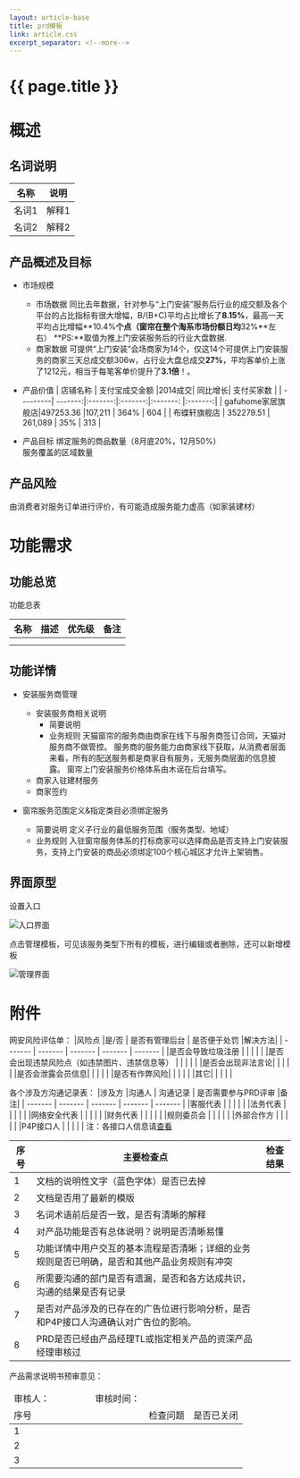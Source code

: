```yaml
---
layout: article-base
title: prd模板
link: article.css
excerpt_separator: <!--more-->
---
```

# {{ page.title }}

# 概述

## 名词说明
<!--more-->
| 名称        | 说明          | 
| ----------- | ------------- |
| 名词1       | 解释1         | 
| 名词2       | 解释2         | 

 
## 产品概述及目标
* 市场规模
    + 市场数据
同比去年数据，针对参与“上门安装”服务后行业的成交额及各个平台的占比指标有很大增幅，B/(B+C)平均占比增长了**8.15%**，最高一天平均占比增幅**10.4%**个点（窗帘在整个淘系市场份额日均**32%**左右）
**PS:**取值为推上门安装服务后的行业大盘数据.
    + 商家数据
可提供“上门安装”会场商家为14个，仅这14个可提供上门安装服务的商家三天总成交额306w，占行业大盘总成交**27%**，平均客单价上涨了1212元，相当于每笔客单价提升了**3.1倍**！。
* 产品价值
    | 店铺名称 | 支付宝成交金额 |2014成交| 同比增长| 支付买家数  |
    | ---------| -------:|:-------:|:-------:|:-------: |:-------:|
    | gafuhome家居旗舰店|497253.36  |107,211  | 364%   | 604    |
    | 布蝶轩旗舰店   | 352279.51  | 261,089   | 35%  | 313    |
    
* 产品目标
    绑定服务的商品数量（8月底20%，12月50%）  
    服务覆盖的区域数量

## 产品风险
由消费者对服务订单进行评价，有可能造成服务能力虚高（如家装建材）

# 功能需求

## 功能总览
功能总表

| 名称 | 描述 |优先级| 备注  |
| -----| -----|------|-------|
|      |      |      |       |
|      |      |      |       |

## 功能详情
* 安装服务商管理
    + 安装服务商相关说明
        - 简要说明
        - 业务规则
        天猫窗帘的服务商由商家在线下与服务商签订合同，天猫对服务商不做管控。
        服务商的服务能力由商家线下获取，从消费者层面来看，所有的配送服务都是商家自有服务，无服务商层面的信息披露。
        窗帘上门安装服务价格体系由木谣在后台填写。
    + 商家入驻建材服务
    + 商家签约
    
* 窗帘服务范围定义&指定类目必须绑定服务 
    + 简要说明
    定义子行业的最低服务范围（服务类型、地域）
    + 业务规则
    入驻窗帘服务体系的打标商家可以选择商品是否支持上门安装服务，支持上门安装的商品必须绑定100个核心城区才允许上架销售。

## 界面原型
设置入口  

![入口界面](http://pengivy.github.io/blog//post_images/1.jpg)  

点击管理模板，可见该服务类型下所有的模板，进行编辑或者删除，还可以新增模板  

![管理界面](http://pengivy.github.io/blog//post_images/2.jpg)

# 附件

网安风险评估单：
|风险点	 |是/否	  | 是否有管理后台    | 是否便于处罚	|解决方法|
| ------- | ------- | ------- | ------- | ------- |
|是否会导致垃圾注册 |    |    |    |    |
|是否会出现违禁风险点（如违禁图片、违禁信息等） |    |    |    |    |
|是否会出现非法言论|    |    |    |    |
|是否会泄露会员信息|    |    |    |    |
|是否有作弊风险|    |    |    |    |
|其它|    |    |    |    |

各个涉及方沟通记录表：
|涉及方	 |沟通人	  | 沟通记录    | 是否需要参与PRD评审	|备注|
| ------- | ------- | ------- | ------- | ------- |
|客服代表 |    |    |    |    |
|法务代表 |    |    |    |    |
|网络安全代表 |    |    |    |    |
|财务代表 |    |    |    |    |
|规则委员会 |    |    |    |    |
|外部合作方 |    |    |    |    |
|P4P接口人 |    |    |    |    |
注：各接口人信息请[查看][1] 

|序号	 |主要检查点	  | 检查结果    |
| ------- | ------- | ------- |
|1 |文档的说明性文字（蓝色字体）是否已去掉|    | 
|2 |文档是否用了最新的模版|    | 
|3 |名词术语前后是否一致，是否有清晰的解释|    | 
|4 |对产品功能是否有总体说明？说明是否清晰易懂|    | 
|5 |功能详情中用户交互的基本流程是否清晰；详细的业务规则是否已明确，是否和其他产品业务规则有冲突|    |  
|6 |所需要沟通的部门是否有遗漏，是否和各方达成共识，沟通的结果是否有记录|    |
|7 |是否对产品涉及的已存在的广告位进行影响分析，是否和P4P接口人沟通确认对广告位的影响。|    | 
|8 |PRD是否已经由产品经理TL或指定相关产品的资深产品经理审核过|    | 

产品需求说明书预审意见：

<table>
    <thead>
        <tr><td>审核人：&nbsp;&nbsp;&nbsp;&nbsp;&nbsp;&nbsp;&nbsp;&nbsp;&nbsp;&nbsp;&nbsp;&nbsp;&nbsp;&nbsp;&nbsp;&nbsp;&nbsp;&nbsp;&nbsp;审核时间： </td></tr>
        <tr>
            <td>序号</td>
            <td>检查问题</td>
            <td>是否已关闭</td>
        </tr>
    </thead>
        <tr>
            <td>1</td>
            <td></td>
            <td></td>
        </tr>
        <tr>
            <td>2</td>
            <td></td>
            <td></td>
        </tr>
        <tr>
            <td>3</td>
            <td></td>
            <td></td>
        </tr>
    <tbody></tbody>
</table>

[1]: https://www.zybuluo.com/mdeditor?url=https://www.zybuluo.com/static/editor/md-help.markdown
